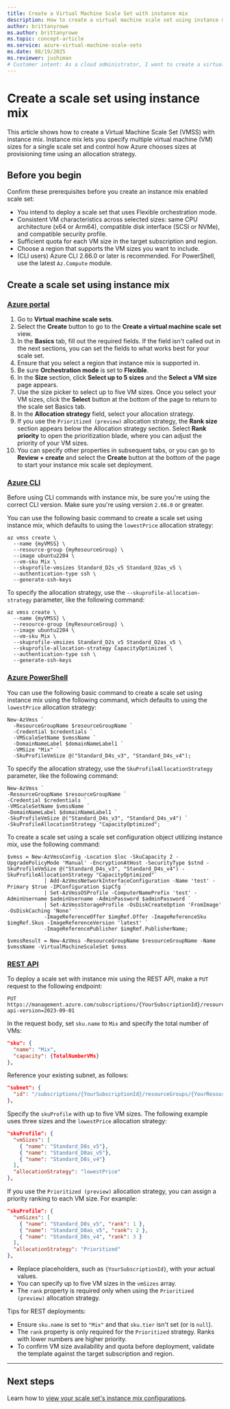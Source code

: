 ```yaml
---
title: Create a Virtual Machine Scale Set with instance mix
description: How to create a virtual machine scale set using instance mix on different platforms. 
author: brittanyrowe 
ms.author: brittanyrowe
ms.topic: concept-article
ms.service: azure-virtual-machine-scale-sets
ms.date: 08/19/2025
ms.reviewer: jushiman
# Customer intent: As a cloud administrator, I want to create a virtual machine scale set using instance mix, so that I can optimize resource allocation with different VM sizes based on my application requirements.
---
```


# Create a scale set using instance mix
This article shows how to create a Virtual Machine Scale Set (VMSS) with instance mix. Instance mix lets you specify multiple virtual machine (VM) sizes for a single scale set and control how Azure chooses sizes at provisioning time using an allocation strategy.

## Before you begin

Confirm these prerequisites before you create an instance mix enabled scale set:

- You intend to deploy a scale set that uses Flexible orchestration mode.
- Consistent VM characteristics across selected sizes: same CPU architecture (x64 or Arm64), compatible disk interface (SCSI or NVMe), and compatible security profile.
- Sufficient quota for each VM size in the target subscription and region.
- Choose a region that supports the VM sizes you want to include.
- (CLI users) Azure CLI 2.66.0 or later is recommended. For PowerShell, use the latest `Az.Compute` module.


## Create a scale set using instance mix
### [Azure portal](#tab/portal-1)
1. Go to **Virtual machine scale sets**.
2. Select the **Create** button to go to the **Create a virtual machine scale set** view.
3. In the **Basics** tab, fill out the required fields. If the field isn't called out in the next sections, you can set the fields to what works best for your scale set.
4. Ensure that you select a region that instance mix is supported in.
5. Be sure **Orchestration mode** is set to **Flexible**.
6. In the **Size** section, click **Select up to 5 sizes** and the **Select a VM size** page appears.
7. Use the size picker to select up to five VM sizes. Once you select your VM sizes, click the **Select** button at the bottom of the page to return to the scale set Basics tab.
8. In the **Allocation strategy** field, select your allocation strategy.
9. If you use the `Prioritized (preview)` allocation strategy, the **Rank size** section appears below the Allocation strategy section. Select **Rank priority** to open the prioritization blade, where you can adjust the priority of your VM sizes.
10. You can specify other properties in subsequent tabs, or you can go to **Review + create** and select the **Create** button at the bottom of the page to start your instance mix scale set deployment.

### [Azure CLI](#tab/cli-1)
Before using CLI commands with instance mix, be sure you're using the correct CLI version. Make sure you're using version `2.66.0` or greater.

You can use the following basic command to create a scale set using instance mix, which defaults to using the `lowestPrice` allocation strategy:
 
```azurecli-interactive
az vmss create \
  --name {myVMSS} \
  --resource-group {myResourceGroup} \
  --image ubuntu2204 \
  --vm-sku Mix \
  --skuprofile-vmsizes Standard_D2s_v5 Standard_D2as_v5 \
  --authentication-type ssh \
  --generate-ssh-keys
```
 
To specify the allocation strategy, use the `--skuprofile-allocation-strategy` parameter, like the following command:
```azurecli-interactive
az vmss create \
  --name {myVMSS} \
  --resource-group {myResourceGroup} \
  --image ubuntu2204 \
  --vm-sku Mix \
  --skuprofile-vmsizes Standard_D2s_v5 Standard_D2as_v5 \
  --skuprofile-allocation-strategy CapacityOptimized \
  --authentication-type ssh \
  --generate-ssh-keys
```
 
### [Azure PowerShell](#tab/powershell-1)
You can use the following basic command to create a scale set using instance mix using the following command, which defaults to using the `lowestPrice` allocation strategy:
 
```azurepowershell-interactive
New-AzVmss `
  -ResourceGroupName $resourceGroupName `
  -Credential $credentials `
  -VMScaleSetName $vmssName `
  -DomainNameLabel $domainNameLabel1 `
  -VMSize "Mix" `
  -SkuProfileVmSize @("Standard_D4s_v3", "Standard_D4s_v4");
```
 
To specify the allocation strategy, use the `SkuProfileAllocationStrategy` parameter, like the following command:
```azurepowershell-interactive
New-AzVmss `
-ResourceGroupName $resourceGroupName `
-Credential $credentials `
-VMScaleSetName $vmssName `
-DomainNameLabel $domainNameLabel1 `
-SkuProfileVmSize @("Standard_D4s_v3", "Standard_D4s_v4") `
-SkuProfileAllocationStrategy "CapacityOptimized";
```
 
To create a scale set using a scale set configuration object utilizing instance mix, use the following command:
```azurepowershell-interactive
$vmss = New-AzVmssConfig -Location $loc -SkuCapacity 2 -UpgradePolicyMode 'Manual' -EncryptionAtHost -SecurityType $stnd -SkuProfileVmSize @("Standard_D4s_v3", "Standard_D4s_v4") -SkuProfileAllocationStrategy "CapacityOptimized"`
            | Add-AzVmssNetworkInterfaceConfiguration -Name 'test' -Primary $true -IPConfiguration $ipCfg `
            | Set-AzVmssOSProfile -ComputerNamePrefix 'test' -AdminUsername $adminUsername -AdminPassword $adminPassword `
            | Set-AzVmssStorageProfile -OsDiskCreateOption 'FromImage' -OsDiskCaching 'None' `
            -ImageReferenceOffer $imgRef.Offer -ImageReferenceSku $imgRef.Skus -ImageReferenceVersion 'latest' `
            -ImageReferencePublisher $imgRef.PublisherName;
 
$vmssResult = New-AzVmss -ResourceGroupName $resourceGroupName -Name $vmssName -VirtualMachineScaleSet $vmss
```

### [REST API](#tab/arm-1)
To deploy a scale set with instance mix using the REST API, make a `PUT` request to the following endpoint:

```http
PUT https://management.azure.com/subscriptions/{YourSubscriptionId}/resourceGroups/{YourResourceGroupName}/providers/Microsoft.Compute/virtualMachineScaleSets/{yourScaleSetName}?api-version=2023-09-01
```

In the request body, set `sku.name` to `Mix` and specify the total number of VMs:

```json
"sku": {
  "name": "Mix",
  "capacity": {TotalNumberVMs}
},
```

Reference your existing subnet, as follows:

```json
"subnet": {
  "id": "/subscriptions/{YourSubscriptionId}/resourceGroups/{YourResourceGroupName}/providers/Microsoft.Network/virtualNetworks/{YourVnetName}/subnets/default"
},
```

Specify the `skuProfile` with up to five VM sizes. The following example uses three sizes and the `lowestPrice` allocation strategy:

```json
"skuProfile": {
  "vmSizes": [
    { "name": "Standard_D8s_v5"},
    { "name": "Standard_D8as_v5"},
    { "name": "Standard_D8s_v4"}
  ],
  "allocationStrategy": "lowestPrice"
},
```

If you use the `Prioritized (preview)` allocation strategy, you can assign a priority ranking to each VM size. For example:

```json
"skuProfile": {
  "vmSizes": [
    { "name": "Standard_D8s_v5", "rank": 1 },
    { "name": "Standard_D8as_v5", "rank": 2 },
    { "name": "Standard_D8s_v4", "rank": 3 }
  ],
  "allocationStrategy": "Prioritized"
},
```

- Replace placeholders, such as `{YourSubscriptionId}`, with your actual values.
- You can specify up to five VM sizes in the `vmSizes` array.
- The `rank` property is required only when using the `Prioritized (preview)` allocation strategy.

Tips for REST deployments:

- Ensure `sku.name` is set to `"Mix"` and that `sku.tier` isn't set (or is `null`).
- The `rank` property is only required for the `Prioritized` strategy. Ranks with lower numbers are higher priority.
- To confirm VM size availability and quota before deployment, validate the template against the target subscription and region.

---

## Next steps
Learn how to [view your scale set's instance mix configurations](instance-mix-view.md).